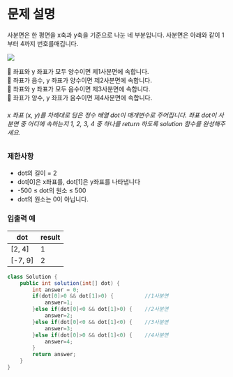 # 문제 설명  
사분면은 한 평면을 x축과 y축을 기준으로 나눈 네 부분입니다. 사분면은 아래와 같이 1부터 4까지 번호를매깁니다.

![](https://grepp-programmers.s3.ap-northeast-2.amazonaws.com/files/production/b58d4788-42fa-44fa-af50-481907e65473/%E1%84%89%E1%85%B3%E1%84%8F%E1%85%B3%E1%84%85%E1%85%B5%E1%86%AB%E1%84%89%E1%85%A3%E1%86%BA%202022-07-07%20%E1%84%8B%E1%85%A9%E1%84%92%E1%85%AE%203.27.04%20%E1%84%87%E1%85%A9%E1%86%A8%E1%84%89%E1%85%A1%E1%84%87%E1%85%A9%E1%86%AB.png)

:purple_heart: 좌표와 y 좌표가 모두 양수이면 제1사분면에 속합니다.  
:purple_heart: 좌표가 음수, y 좌표가 양수이면 제2사분면에 속합니다.  
:purple_heart: 좌표와 y 좌표가 모두 음수이면 제3사분면에 속합니다.  
:purple_heart: 좌표가 양수, y 좌표가 음수이면 제4사분면에 속합니다.  
###### x 좌표 (x, y)를 차례대로 담은 정수 배열 dot이 매개변수로 주어집니다. 좌표 dot이 사분면 중 어디에 속하는지 1, 2, 3, 4 중 하나를 return 하도록 solution 함수를 완성해주세요.

### 제한사항
- dot의 길이 = 2
- dot[0]은 x좌표를, dot[1]은 y좌표를 나타냅니다
- -500 ≤ dot의 원소 ≤ 500
- dot의 원소는 0이 아닙니다.

### 입출력 예
dot	| result
-- | --
[2, 4]	| 1
[-7, 9]	| 2

```java
class Solution {
    public int solution(int[] dot) {
        int answer = 0;
        if(dot[0]>0 && dot[1]>0) {          //1사분면
            answer=1;
        }else if(dot[0]<0 && dot[1]>0) {    //2사분면    
            answer=2;
        }else if(dot[0]<0 && dot[1]<0) {    //3사분면    
            answer=3;
        }else if(dot[0]>0 && dot[1]<0) {    //4사분면
            answer=4;
        }
        return answer;
    }
}



```
